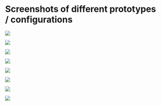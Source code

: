# Screenshots of different prototypes / configurations

![](https://raw.githubusercontent.com/timeprism/introduction/main/gallery/IMG_1889.jpeg)

![](https://raw.githubusercontent.com/timeprism/introduction/main/gallery/IMG_1890.jpeg)

![](https://raw.githubusercontent.com/timeprism/introduction/main/gallery/IMG_1891.jpeg)

![](https://raw.githubusercontent.com/timeprism/introduction/main/gallery/IMG_1892.jpeg)

![](https://raw.githubusercontent.com/timeprism/introduction/main/gallery/IMG_1893.jpeg)

![](https://raw.githubusercontent.com/timeprism/introduction/main/gallery/IMG_1894.jpeg)

![](https://raw.githubusercontent.com/timeprism/introduction/main/gallery/IMG_1895.jpeg)

![](https://raw.githubusercontent.com/timeprism/introduction/main/gallery/IMG_1896.jpeg)
